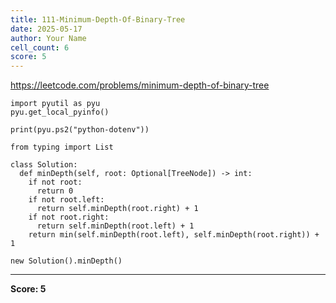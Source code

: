```yaml
---
title: 111-Minimum-Depth-Of-Binary-Tree
date: 2025-05-17
author: Your Name
cell_count: 6
score: 5
---
```


https://leetcode.com/problems/minimum-depth-of-binary-tree


```
import pyutil as pyu
pyu.get_local_pyinfo()
```


```
print(pyu.ps2("python-dotenv"))
```


```
from typing import List
```


```
class Solution:
  def minDepth(self, root: Optional[TreeNode]) -> int:
    if not root:
      return 0
    if not root.left:
      return self.minDepth(root.right) + 1
    if not root.right:
      return self.minDepth(root.left) + 1
    return min(self.minDepth(root.left), self.minDepth(root.right)) + 1
```


```
new Solution().minDepth()
```


---
**Score: 5**
